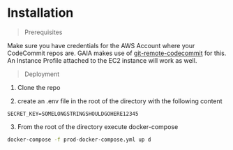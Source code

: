 # Installation

> Prerequisites

Make sure you have credentials for the AWS Account where your CodeCommit repos are. 
GAIA makes use of [git-remote-codecommit](https://github.com/aws/git-remote-codecommit) for this. An Instance Profile attached to the EC2 instance will work as well.

> Deployment

1) Clone the repo

2) create an .env file in the root of the directory with the following content

```
SECRET_KEY=SOMELONGSTRINGSHOULDGOHERE12345
```

3) From the root of the directory execute docker-compose
```bash
docker-compose -f prod-docker-compose.yml up d
```